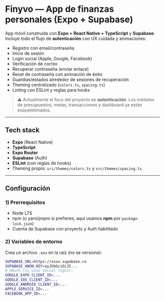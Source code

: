 # Finyvo — App de finanzas personales (Expo + Supabase)

App móvil construida con **Expo + React Native + TypeScript** y **Supabase**.  
Incluye todo el flujo de **autenticación** con UX cuidada y animaciones:

- Registro con email/contraseña
- Inicio de sesión
- Login social (Apple, Google, Facebook)
- Verificación de correo
- Recuperar contraseña (enviar enlace)
- Reset de contraseña con animación de éxito
- Guardias/estados alrededor de sesiones de recuperación
- Theming centralizado (`colors.ts`, `spacing.ts`)
- Linting con ESLint y reglas para hooks

> ⚠️ Actualmente el foco del proyecto es **autenticación**. Los módulos de presupuestos, metas, transacciones y dashboard ya están esqueletonados.

---

## Tech stack

- **Expo** (React Native)
- **TypeScript**
- **Expo Router**
- **Supabase** (Auth)
- **ESLint** (con reglas de hooks)
- Theming propio: `src/themes/colors.ts` y `src/themes/spacing.ts`

---

## Configuración

### 1) Prerrequisitos

- Node LTS
- npm (o yarn/pnpm si prefieres, aquí usamos **npm** por `package-lock.json`)
- Cuenta de Supabase con proyecto y Auth habilitado

### 2) Variables de entorno

Crea un archivo `.env` en la raíz (no se versiona):

```bash
SUPABASE_URL=https://xxxx.supabase.co
SUPABASE_ANON_KEY=eyJhbGciOiJI...
# OAuth (si usas social login):
GOOGLE_EXPO_CLIENT_ID=...
GOOGLE_IOS_CLIENT_ID=...
GOOGLE_ANDROID_CLIENT_ID=...
APPLE_SERVICE_ID=...
FACEBOOK_APP_ID=...
```

